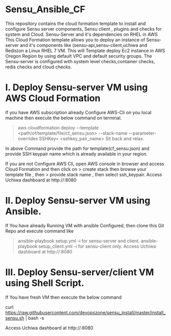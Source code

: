 # Sensu_Ansible_CF
This repository contains the cloud formation template to install and configure Sensu server components, Sensu client , plugins and checks for system and  Cloud.
Sensu-Server and it's dependencies on RHEL in AWS
This Cloud Formation template allows you to deploy an instance of Sensu-server and it's components like (sensu-api,sensu-client,uchiwa and Redis)on a Linux RHEL 7 VM. This will Template deploy Ec2 instance in AWS Oregon Region by using default VPC and default security groups. The Sensu-server is configured with system level checks,container checks, redis checks and cloud checks. 

# I. Deploy Sensu-server VM using AWS Cloud Formation
   If you have AWS subscription already Configure AWS-Cli on you local machine then execute the below command on terminal.

 > aws cloudformation deploy --template <path/of/template/file/cf_sensu.json> --stack-name <stackname> --parameter-overrides SSHKey=  <sshkey_pair_name> Sit back and relax. 

In above Command provide the path for template(cf_sensu.json) and provide SSH keypair name which is already available in your region.
  
  If you are not Configure AWS Cli, open AWS console in browser and access Cloud Formation and then click on > create stack 
   then browse your template file , then > provide stack name , then select ssh_keypair. 
Access Uchiwa dashboard at http://<ipaddress>:8080
 
# II. Deploy Sensu-server VM using Ansible.

If You have already Running VM with ansible Configured, then clone this Git Repo and execute command like
> ansible-playbook setup.yml -i <inventory file> for sensu-server and client.
> ansible-playbook setup_client.yml -i <inventory file> for sensu-client only.
Access Uchiwa dashboard at http://<ipaddress>:8080
   
# III. Deploy Sensu-server/client VM using Shell Script.

If You have fresh VM then execute the below command 

curl https://raw.githubusercontent.com/devopszone/sensu_install/master/install_sensu.sh | bash -s

Access Uchiwa dashboard at http://<ipaddress>:8080
